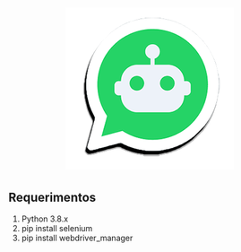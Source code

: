 <h1 align="center"><figure>
  <img src="whatsapp-bots.png">
</figure></h1>

## Requerimentos
1. Python 3.8.x
2. pip install selenium
3. pip install webdriver_manager
